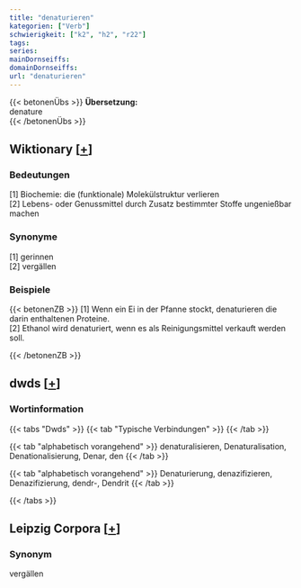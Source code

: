 ```yaml
---
title: "denaturieren"
kategorien: ["Verb"]
schwierigkeit: ["k2", "h2", "r22"]
tags:
series:
mainDornseiffs:
domainDornseiffs:
url: "denaturieren"
---
```


{{< betonenÜbs >}}
**Übersetzung:**  
denature  
{{< /betonenÜbs >}}

## Wiktionary [[+](https://de.wiktionary.org/wiki/denaturieren)]

### Bedeutungen
[1] Biochemie: die (funktionale) Molekülstruktur verlieren  
[2] Lebens- oder Genussmittel durch Zusatz bestimmter Stoffe ungenießbar machen  

### Synonyme
[1] gerinnen  
[2] vergällen  

### Beispiele
{{< betonenZB >}}
[1] Wenn ein Ei in der Pfanne stockt, denaturieren die darin enthaltenen Proteine.  
[2] Ethanol wird denaturiert, wenn es als Reinigungsmittel verkauft werden soll.  

{{< /betonenZB >}}


## dwds [[+](https://www.dwds.de/wb/denaturieren)]

### Wortinformation
{{< tabs "Dwds" >}}
{{< tab "Typische Verbindungen" >}}
{{< /tab >}}

{{< tab "alphabetisch vorangehend" >}}
denaturalisieren, Denaturalisation, Denationalisierung, Denar, den
{{< /tab >}}

{{< tab "alphabetisch vorangehend" >}}
Denaturierung, denazifizieren, Denazifizierung, dendr-, Dendrit
{{< /tab >}}

{{< /tabs >}}

## Leipzig Corpora [[+](https://corpora.uni-leipzig.de/en/res?word=denaturieren&corpusId=deu_newscrawl-public_2018)]


### Synonym
vergällen

